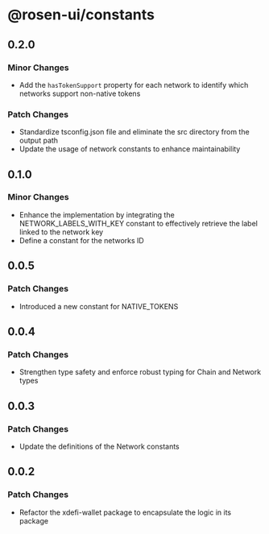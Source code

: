 # @rosen-ui/constants

## 0.2.0

### Minor Changes

- Add the `hasTokenSupport` property for each network to identify which networks support non-native tokens

### Patch Changes

- Standardize tsconfig.json file and eliminate the src directory from the output path
- Update the usage of network constants to enhance maintainability

## 0.1.0

### Minor Changes

- Enhance the implementation by integrating the NETWORK_LABELS_WITH_KEY constant to effectively retrieve the label linked to the network key
- Define a constant for the networks ID

## 0.0.5

### Patch Changes

- Introduced a new constant for NATIVE_TOKENS

## 0.0.4

### Patch Changes

- Strengthen type safety and enforce robust typing for Chain and Network types

## 0.0.3

### Patch Changes

- Update the definitions of the Network constants

## 0.0.2

### Patch Changes

- Refactor the xdefi-wallet package to encapsulate the logic in its package
